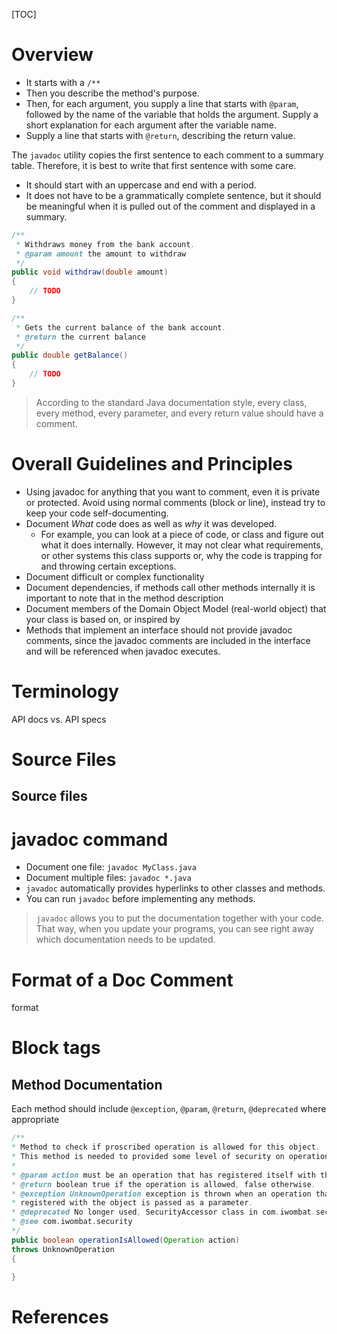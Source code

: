 [TOC]

# Overview

- It starts with a `/**`
- Then you describe the method's purpose.
- Then, for each argument, you supply a line that starts with `@param`,
  followed by the name of the variable that holds the argument. Supply a
  short explanation for each argument after the variable name.
- Supply a line that starts with `@return`, describing the return value.

The `javadoc` utility copies the first sentence to each comment to a
summary table. Therefore, it is best to write that first sentence with
some care.
- It should start with an uppercase and end with a period.
- It does not have to be a grammatically complete sentence, but it
  should be meaningful when it is pulled out of the comment and
  displayed in a summary.

```java
/**
 * Withdraws money from the bank account.
 * @param amount the amount to withdraw
 */
public void withdraw(double amount)
{
    // TODO
}

/**
 * Gets the current balance of the bank account.
 * @return the current balance
 */
public double getBalance()
{
    // TODO
}
```

>According to the standard Java documentation style, every class, every
method, every parameter, and every return value should have a comment.

# Overall Guidelines and Principles

- Using javadoc for anything that you want to comment, even it is
  private or protected. Avoid using normal comments (block or line),
  instead try to keep your code self-documenting.
- Document *What* code does as well as *why* it was developed.
    + For example, you can look at a piece of code, or class and figure
      out what it does internally. However, it may not clear what
      requirements, or other systems this class supports or, why the
      code is trapping for and throwing certain exceptions.
- Document difficult or complex functionality
- Document dependencies, if methods call other methods internally it is
  important to note that in the method description
- Document members of the Domain Object Model (real-world object) that
  your class is based on, or inspired by
- Methods that implement an interface should not provide javadoc
  comments, since the javadoc comments are included in the interface and
  will be referenced when javadoc executes.

# Terminology

API docs vs. API specs

# Source Files

Source files
-

# javadoc command

- Document one file: `javadoc MyClass.java`
- Document multiple files: `javadoc *.java`
- `javadoc` automatically provides hyperlinks to other classes and
  methods.
- You can run `javadoc` before implementing any methods.

>`javadoc` allows you to put the documentation together with your code.
That way, when you update your programs, you can see right away which
documentation needs to be updated.

# Format of a Doc Comment

format

# Block tags

## Method Documentation

Each method should include `@exception`, `@param`, `@return`,
`@deprecated` where appropriate

```java
/**
* Method to check if proscribed operation is allowed for this object.
* This method is needed to provided some level of security on operations.
*
* @param action must be an operation that has registered itself with the object
* @return boolean true if the operation is allowed, false otherwise.
* @exception UnknownOperation exception is thrown when an operation that has not
* registered with the object is passed as a parameter.
* @deprecated No longer used, SecurityAccessor class in com.iwombat.security replaces functionality
* @see com.iwombat.security
*/
public boolean operationIsAllowed(Operation action)
throws UnknownOperation
{

}
```

# References

[javadoc]: https://www.oracle.com/technetwork/java/javase/tech/index-137868.html
